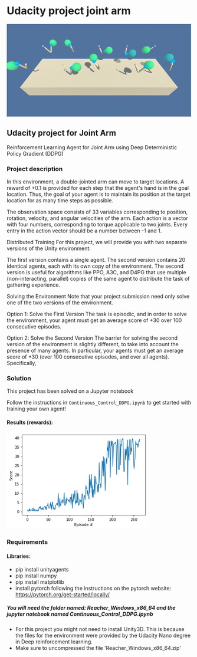 # Udacity project joint arm

![sample](./trained_arms.gif)

## Udacity project for Joint Arm

Reinforcement Learning Agent for Joint Arm using Deep Deterministic Policy Gradient (DDPG)

### Project description

In this environment, a double-jointed arm can move to target locations. A reward of +0.1 is provided for each step that the agent's hand is in the goal location. Thus, the goal of your agent is to maintain its position at the target location for as many time steps as possible.

The observation space consists of 33 variables corresponding to position, rotation, velocity, and angular velocities of the arm. Each action is a vector with four numbers, corresponding to torque applicable to two joints. Every entry in the action vector should be a number between -1 and 1.

Distributed Training
For this project, we will provide you with two separate versions of the Unity environment:

The first version contains a single agent.
The second version contains 20 identical agents, each with its own copy of the environment.
The second version is useful for algorithms like PPO, A3C, and D4PG that use multiple (non-interacting, parallel) copies of the same agent to distribute the task of gathering experience.

Solving the Environment
Note that your project submission need only solve one of the two versions of the environment.

Option 1: Solve the First Version
The task is episodic, and in order to solve the environment, your agent must get an average score of +30 over 100 consecutive episodes.

Option 2: Solve the Second Version
The barrier for solving the second version of the environment is slightly different, to take into account the presence of many agents. In particular, your agents must get an average score of +30 (over 100 consecutive episodes, and over all agents). Specifically,

### Solution

This project has been solved on a Jupyter notebook 

Follow the instructions in `Continuous_Control_DDPG.ipynb` to get started with training your own agent!  

#### Results (rewards):
![results](./plot_p2.png)

### Requirements
#### Libraries:
* pip install unityagents
* pip install numpy
* pip install matplotlib
* install pytorch following the instructions on the pytorch website: https://pytorch.org/get-started/locally/

##### You will need the folder named: Reacher_Windows_x86_64 and the jupyter notebook named Continuous_Control_DDPG.ipynb

* For this project you might not need to install Unity3D. This is because the files for the environment were provided by the Udacity Nano degree in Deep reinforcement learning.
* Make sure to uncompressed the file 'Reacher_Windows_x86_64.zip'
